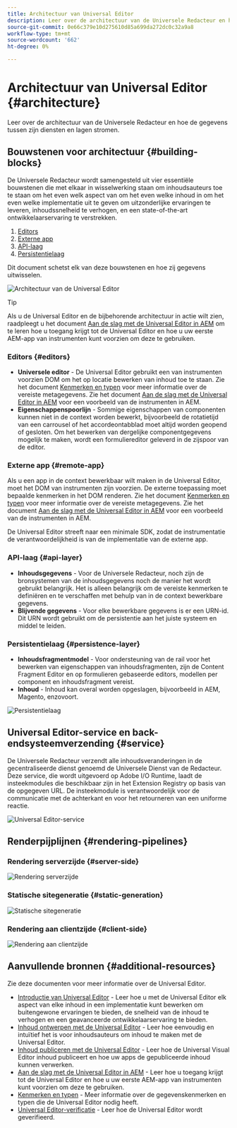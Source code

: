 ```yaml
---
title: Architectuur van Universal Editor
description: Leer over de architectuur van de Universele Redacteur en hoe de gegevens tussen zijn diensten en lagen stromen.
source-git-commit: 0e66c379e10d275610d85a699da272dc0c32a9a8
workflow-type: tm+mt
source-wordcount: '662'
ht-degree: 0%

---
```



# Architectuur van Universal Editor {#architecture}

Leer over de architectuur van de Universele Redacteur en hoe de gegevens tussen zijn diensten en lagen stromen.

## Bouwstenen voor architectuur {#building-blocks}

De Universele Redacteur wordt samengesteld uit vier essentiële bouwstenen die met elkaar in wisselwerking staan om inhoudsauteurs toe te staan om het even welk aspect van om het even welke inhoud in om het even welke implementatie uit te geven om uitzonderlijke ervaringen te leveren, inhoudssnelheid te verhogen, en een state-of-the-art ontwikkelaarservaring te verstrekken.

1. [Editors](#editors)
1. [Externe app](#remote-app)
1. [API-laag](#api-layer)
1. [Persistentielaag](#persistence-layer)

Dit document schetst elk van deze bouwstenen en hoe zij gegevens uitwisselen.

![Architectuur van de Universal Editor](assets/architecture.png)

>[!TIP]
>
>Als u de Universal Editor en de bijbehorende architectuur in actie wilt zien, raadpleegt u het document [Aan de slag met de Universal Editor in AEM](getting-started.md) om te leren hoe u toegang krijgt tot de Universal Editor en hoe u uw eerste AEM-app van instrumenten kunt voorzien om deze te gebruiken.

### Editors {#editors}

* **Universele editor** - De Universal Editor gebruikt een van instrumenten voorzien DOM om het op locatie bewerken van inhoud toe te staan. Zie het document [Kenmerken en typen](attributes-types.md) voor meer informatie over de vereiste metagegevens. Zie het document [Aan de slag met de Universal Editor in AEM](getting-started.md) voor een voorbeeld van de instrumenten in AEM.
* **Eigenschappenspoorlijn** - Sommige eigenschappen van componenten kunnen niet in de context worden bewerkt, bijvoorbeeld de rotatietijd van een carrousel of het accordeontabblad moet altijd worden geopend of gesloten. Om het bewerken van dergelijke componentgegevens mogelijk te maken, wordt een formuliereditor geleverd in de zijspoor van de editor.

### Externe app {#remote-app}

Als u een app in de context bewerkbaar wilt maken in de Universal Editor, moet het DOM van instrumenten zijn voorzien. De externe toepassing moet bepaalde kenmerken in het DOM renderen. Zie het document [Kenmerken en typen](attributes-types.md) voor meer informatie over de vereiste metagegevens. Zie het document [Aan de slag met de Universal Editor in AEM](getting-started.md) voor een voorbeeld van de instrumenten in AEM.

De Universal Editor streeft naar een minimale SDK, zodat de instrumentatie de verantwoordelijkheid is van de implementatie van de externe app.

### API-laag {#api-layer}

* **Inhoudsgegevens** - Voor de Universele Redacteur, noch zijn de bronsystemen van de inhoudsgegevens noch de manier het wordt gebruikt belangrijk. Het is alleen belangrijk om de vereiste kenmerken te definiëren en te verschaffen met behulp van in de context bewerkbare gegevens.
* **Blijvende gegevens** - Voor elke bewerkbare gegevens is er een URN-id. Dit URN wordt gebruikt om de persistentie aan het juiste systeem en middel te leiden.

### Persistentielaag {#persistence-layer}

* **Inhoudsfragmentmodel** - Voor ondersteuning van de rail voor het bewerken van eigenschappen van inhoudsfragmenten, zijn de Content Fragment Editor en op formulieren gebaseerde editors, modellen per component en inhoudsfragment vereist.
* **Inhoud** - Inhoud kan overal worden opgeslagen, bijvoorbeeld in AEM, Magento, enzovoort.

![Persistentielaag](assets/persistence-layer.png)

## Universal Editor-service en back-endsysteemverzending {#service}

De Universele Redacteur verzendt alle inhoudsveranderingen in de gecentraliseerde dienst genoemd de Universele Dienst van de Redacteur. Deze service, die wordt uitgevoerd op Adobe I/O Runtime, laadt de insteekmodules die beschikbaar zijn in het Extension Registry op basis van de opgegeven URL. De insteekmodule is verantwoordelijk voor de communicatie met de achterkant en voor het retourneren van een uniforme reactie.

![Universal Editor-service](assets/universal-editor-service.png)

## Renderpijplijnen {#rendering-pipelines}

### Rendering serverzijde {#server-side}

![Rendering serverzijde](assets/server-side.png)

### Statische sitegeneratie {#static-generation}

![Statische sitegeneratie](assets/static-generation.png)

### Rendering aan clientzijde {#client-side}

![Rendering aan clientzijde](assets/client-side.png)

## Aanvullende bronnen {#additional-resources}

Zie deze documenten voor meer informatie over de Universal Editor.

* [Introductie van Universal Editor](introduction.md) - Leer hoe u met de Universal Editor elk aspect van elke inhoud in een implementatie kunt bewerken om buitengewone ervaringen te bieden, de snelheid van de inhoud te verhogen en een geavanceerde ontwikkelaarservaring te bieden.
* [Inhoud ontwerpen met de Universal Editor](authoring.md) - Leer hoe eenvoudig en intuïtief het is voor inhoudsauteurs om inhoud te maken met de Universal Editor.
* [Inhoud publiceren met de Universal Editor](publishing.md) - Leer hoe de Universal Visual Editor inhoud publiceert en hoe uw apps de gepubliceerde inhoud kunnen verwerken.
* [Aan de slag met de Universal Editor in AEM](getting-started.md) - Leer hoe u toegang krijgt tot de Universal Editor en hoe u uw eerste AEM-app van instrumenten kunt voorzien om deze te gebruiken.
* [Kenmerken en typen](attributes-types.md) - Meer informatie over de gegevenskenmerken en typen die de Universal Editor nodig heeft.
* [Universal Editor-verificatie](authentication.md) - Leer hoe de Universal Editor wordt geverifieerd.
